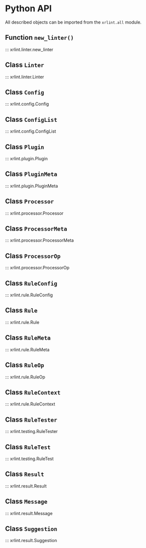 # Python API

All described objects can be imported from the `xrlint.all` module.

## Function `new_linter()`

::: xrlint.linter.new_linter

## Class `Linter`

::: xrlint.linter.Linter

## Class `Config`

::: xrlint.config.Config

## Class `ConfigList`

::: xrlint.config.ConfigList

## Class `Plugin`

::: xrlint.plugin.Plugin

## Class `PluginMeta`

::: xrlint.plugin.PluginMeta

## Class `Processor`

::: xrlint.processor.Processor

## Class `ProcessorMeta`

::: xrlint.processor.ProcessorMeta

## Class `ProcessorOp`

::: xrlint.processor.ProcessorOp

## Class `RuleConfig`

::: xrlint.rule.RuleConfig

## Class `Rule`

::: xrlint.rule.Rule

## Class `RuleMeta`

::: xrlint.rule.RuleMeta

## Class `RuleOp`

::: xrlint.rule.RuleOp

## Class `RuleContext`

::: xrlint.rule.RuleContext

## Class `RuleTester`

::: xrlint.testing.RuleTester

## Class `RuleTest`

::: xrlint.testing.RuleTest

## Class `Result`

::: xrlint.result.Result

## Class `Message`

::: xrlint.result.Message

## Class `Suggestion`

::: xrlint.result.Suggestion

